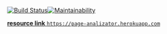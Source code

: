 [![Build Status](https://travis-ci.org/vkzhuk/page-analizator.svg?branch=master)](https://travis-ci.org/vkzhuk/page-analizator)[![Maintainability](https://api.codeclimate.com/v1/badges/ddbdc61bbc74fcb8bef4/maintainability)](https://codeclimate.com/github/vkzhuk/page-analizator/maintainability)

[**resource link** `https://page-analizator.herokuapp.com`](https://page-analizator.herokuapp.com)
